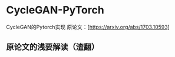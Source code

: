 # CycleGAN-PyTorch  
CycleGAN的Pytorch实现 原论文：[https://arxiv.org/abs/1703.10593]  
## 原论文的浅要解读（渣翻）  

